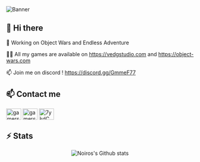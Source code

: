 <img src="https://cdn.vedgstudio.com/cdn/objectwars_main_ultrawide.jpg" alt="Banner">

## 👋 Hi there
🔭 Working on Object Wars and Endless Adventure

👨‍💻 All my games are available on https://vedgstudio.com and https://object-wars.com

📫 Join me on discord ! https://discord.gg/GmmeF77



## 📫 Contact me
<p align="left">
	<a href="https://twitter.com/NoirosL" target="blank"><img align="center" src="https://raw.githubusercontent.com/rahuldkjain/github-profile-readme-generator/master/src/images/icons/Social/twitter.svg" alt="gamersgeekdev" height="30" width="40" /></a>
	<a href="https://instagram.com/noirosdev" target="blank"><img align="center" src="https://raw.githubusercontent.com/rahuldkjain/github-profile-readme-generator/master/src/images/icons/Social/instagram.svg" alt="gamersgeekdev" height="30" width="40" /></a>
	<a href="https://discord.gg/GmmeF77" target="blank"><img align="center" src="https://raw.githubusercontent.com/rahuldkjain/github-profile-readme-generator/master/src/images/icons/Social/discord.svg" alt="7ykdCWQGE6" height="30" width="40" /></a>
</p>

## ⚡ Stats
<p align="center">

  <img src="https://github-readme-stats.vercel.app/api?username=Noiros&theme=radical&show_icons=true&count_private=true" alt="Noiros's Github stats">
</p>

